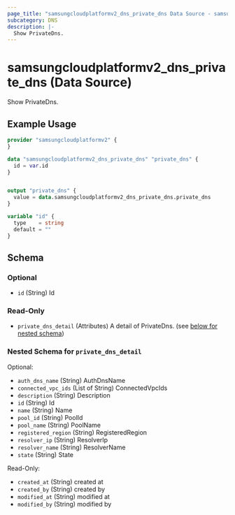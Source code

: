 ```yaml
---
page_title: "samsungcloudplatformv2_dns_private_dns Data Source - samsungcloudplatformv2"
subcategory: DNS
description: |-
  Show PrivateDns.
---
```


# samsungcloudplatformv2_dns_private_dns (Data Source)

Show PrivateDns.

## Example Usage

```terraform
provider "samsungcloudplatformv2" {
}

data "samsungcloudplatformv2_dns_private_dns" "private_dns" {
  id = var.id
}


output "private_dns" {
  value = data.samsungcloudplatformv2_dns_private_dns.private_dns
}

variable "id" {
  type    = string
  default = ""
}
```

<!-- schema generated by tfplugindocs -->
## Schema

### Optional

- `id` (String) Id

### Read-Only

- `private_dns_detail` (Attributes) A detail of PrivateDns. (see [below for nested schema](#nestedatt--private_dns_detail))

<a id="nestedatt--private_dns_detail"></a>
### Nested Schema for `private_dns_detail`

Optional:

- `auth_dns_name` (String) AuthDnsName
- `connected_vpc_ids` (List of String) ConnectedVpcIds
- `description` (String) Description
- `id` (String) Id
- `name` (String) Name
- `pool_id` (String) PoolId
- `pool_name` (String) PoolName
- `registered_region` (String) RegisteredRegion
- `resolver_ip` (String) ResolverIp
- `resolver_name` (String) ResolverName
- `state` (String) State

Read-Only:

- `created_at` (String) created at
- `created_by` (String) created by
- `modified_at` (String) modified at
- `modified_by` (String) modified by